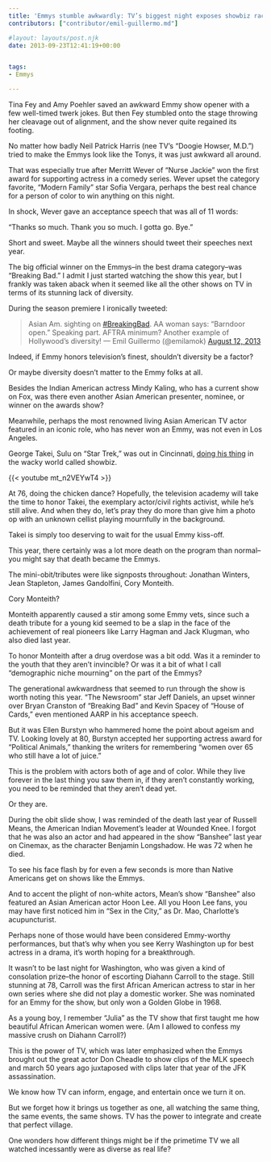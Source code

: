 ```yaml
---
title: 'Emmys stumble awkwardly: TV’s biggest night exposes showbiz racism, ageism'
contributors: ["contributor/emil-guillermo.md"]

#layout: layouts/post.njk
date: 2013-09-23T12:41:19+00:00


tags:
- Emmys

---
```


Tina Fey and Amy Poehler saved an awkward Emmy show opener with a few well-timed
twerk jokes. But then Fey stumbled onto the stage throwing her cleavage out of
alignment, and the show never quite regained its footing.

No matter how badly Neil Patrick Harris (nee TV’s “Doogie Howser, M.D.”) tried
to make the Emmys look like the Tonys, it was just awkward all around.

That was especially true after Merritt Wever of “Nurse Jackie” won the first
award for supporting actress in a comedy series. Wever upset the category
favorite, “Modern Family” star Sofia Vergara, perhaps the best real chance for a
person of color to win anything on this night.

In shock, Wever gave an acceptance speech that was all of 11 words:

“Thanks so much. Thank you so much. I gotta go. Bye.”

Short and sweet. Maybe all the winners should tweet their speeches next year.

The big official winner on the Emmys–in the best drama category–was “Breaking
Bad.” I admit I just started watching the show this year, but I frankly was
taken aback when it seemed like all the other shows on TV in terms of its
stunning lack of diversity.

During the season premiere I ironically tweeted:

> Asian Am. sighting on
> [#BreakingBad](https://twitter.com/search?q=%23BreakingBad&src=hash). AA woman
> says: “Barndoor open.” Speaking part. AFTRA minimum? Another example of
> Hollywood’s diversity! — Emil Guillermo (@emilamok) [August 12,
> 2013](https://twitter.com/emilamok/statuses/366734102981910529)

Indeed, if Emmy honors television’s finest, shouldn’t diversity be a factor?

Or maybe diversity doesn’t matter to the Emmy folks at all.

Besides the Indian American actress Mindy Kaling, who has a current show on
Fox, was there even another Asian American presenter, nominee, or winner on
the awards show?

Meanwhile, perhaps the most renowned living Asian American TV actor featured
in an iconic role, who has never won an Emmy, was not even in Los Angeles.

George Takei, Sulu on “Star Trek,” was out in Cincinnati, [doing his thing](https://www.asamnews.com/2013/09/22/wkrc-georgetakei-leads-worlds-largest-chicken-dance/)
in the wacky world called showbiz.

{{< youtube mt_n2VEYwT4 >}}

At 76, doing the chicken dance? Hopefully, the television academy will take
the time to honor Takei, the exemplary actor/civil rights activist, while he’s
still alive. And when they do, let’s pray they do more than give him a photo
op with an unknown cellist playing mournfully in the background.

Takei is simply too deserving to wait for the usual Emmy kiss-off.

This year, there certainly was a lot more death on the program than normal–you
might say that death became the Emmys.

The mini-obit/tributes were like signposts throughout: Jonathan Winters, Jean
Stapleton, James Gandolfini, Cory Monteith.

Cory Monteith?

Monteith apparently caused a stir among some Emmy vets, since such a death
tribute for a young kid seemed to be a slap in the face of the achievement of
real pioneers like Larry Hagman and Jack Klugman, who also died last year.

To honor Monteith after a drug overdose was a bit odd. Was it a reminder to
the youth that they aren’t invincible? Or was it a bit of what I call
“demographic niche mourning” on the part of the Emmys?

The generational awkwardness that seemed to run through the show is worth
noting this year. “The Newsroom” star Jeff Daniels, an upset winner over Bryan
Cranston of “Breaking Bad” and Kevin Spacey of “House of Cards,” even
mentioned AARP in his acceptance speech.

But it was Ellen Burstyn who hammered home the point about ageism and TV.
Looking lovely at 80, Burstyn accepted her supporting actress award for
“Political Animals,” thanking the writers for remembering “women over 65 who
still have a lot of juice.”

This is the problem with actors both of age and of color. While they live
forever in the last thing you saw them in, if they aren’t constantly working,
you need to be reminded that they aren’t dead yet.

Or they are.

During the obit slide show, I was reminded of the death last year of Russell
Means, the American Indian Movement’s leader at Wounded Knee. I forgot that he
was also an actor and had appeared in the show “Banshee” last year on Cinemax,
as the character Benjamin Longshadow. He was 72 when he died.

To see his face flash by for even a few seconds is more than Native Americans
get on shows like the Emmys.

And to accent the plight of non-white actors, Mean’s show “Banshee” also
featured an Asian American actor Hoon Lee. All you Hoon Lee fans, you may have
first noticed him in “Sex in the City,” as Dr. Mao, Charlotte’s acupuncturist.

Perhaps none of those would have been considered Emmy-worthy performances, but
that’s why when you see Kerry Washington up for best actress in a drama, it’s
worth hoping for a breakthrough.

It wasn’t to be last night for Washington, who was given a kind of consolation
prize–the honor of escorting Diahann Carroll to the stage. Still stunning at
78, Carroll was the first African American actress to star in her own series
where she did not play a domestic worker. She was nominated for an Emmy for
the show, but only won a Golden Globe in 1968.

As a young boy, I remember “Julia” as the TV show that first taught me how
beautiful African American women were. (Am I allowed to confess my massive
crush on Diahann Carroll?)

This is the power of TV, which was later emphasized when the Emmys brought out
the great actor Don Cheadle to show clips of the MLK speech and march 50 years
ago juxtaposed with clips later that year of the JFK assassination.

We know how TV can inform, engage, and entertain once we turn it on.

But we forget how it brings us together as one, all watching the same thing,
the same events, the same shows. TV has the power to integrate and create that
perfect village.

One wonders how different things might be if the primetime TV we all watched
incessantly were as diverse as real life?
